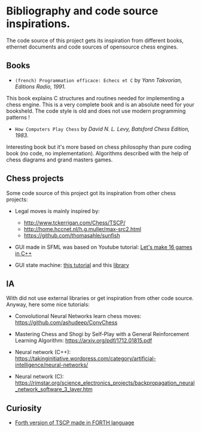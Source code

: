 # Bibliography and code source inspirations.

The code source of this project gets its inspiration from different books, ethernet documents and code sources of opensource chess engines.

## Books

* `(french) Programmation efficace: Echecs et C` by _Yann Takvorian, Editions Radio, 1991._

This book explains C structures and routines needed for implementing a chess engine. This is a very complete book and is an absolute need
for your booksheld. The code style is old and does not use modern programming patterns !

* `How Computers Play Chess` by _David N. L. Levy, Batsford Chess Edition, 1983._

Interesting book but it's more based on chess philosophy than pure coding book (no code, no implementation).
Algorithms described with the help of chess diagrams and grand masters games.

## Chess projects

Some code source of this project got its inspiration from other chess projects:

* Legal moves is mainly inspired by:
  - http://www.tckerrigan.com/Chess/TSCP/
  - http://home.hccnet.nl/h.g.muller/max-src2.html
  - https://github.com/thomasahle/sunfish

* GUI made in SFML was based on Youtube tutorial: [Let's make 16 games in C++](https://www.youtube.com/watch?v=_4EuZI8Q8cs)

* GUI state machine: [this tutorial](https://github.com/eXpl0it3r/SmallGameEngine)
and this [library](https://www.binpress.com/tutorial/creating-a-city-building-game-with-sfml/137)

## IA

With did not use external libraries or get inspiration from other code source. Anyway, here some nice tutorials:

* Convolutional Neural Networks learn chess moves:
https://github.com/ashudeep/ConvChess

* Mastering Chess and Shogi by Self-Play with a General Reinforcement Learning Algorithm:
https://arxiv.org/pdf/1712.01815.pdf

* Neural network (C++):
https://takinginitiative.wordpress.com/category/artificial-intelligence/neural-networks/

* Neural network (C):
https://rimstar.org/science_electronics_projects/backpropagation_neural_network_software_3_layer.htm

## Curiosity

* [Forth version of TSCP made in FORTH language](http://www.quirkster.com/iano/forth/FCP.html)
